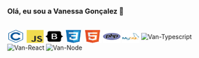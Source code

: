 ### Olá, eu sou a Vanessa Gonçalez 👋


<div style="display: inline_block"><br>
   <img align="center" alt="Van-C" height="30" width="40" src="https://github.com/devicons/devicon/blob/master/icons/c/c-line.svg">
  <img align="center" alt="Van-Js" height="30" width="40" src="https://github.com/devicons/devicon/blob/master/icons/javascript/javascript-original.svg">
  <img align="center" alt="Van-Bs" height="30" width="40" src="https://github.com/devicons/devicon/blob/master/icons/bootstrap/bootstrap-plain.svg">
  <img align="center" alt="Van-CSS" height="30" width="40" src="https://raw.githubusercontent.com/devicons/devicon/master/icons/css3/css3-original.svg">
  <img align="center" alt="Van-HTML" height="30" width="40" src="https://raw.githubusercontent.com/devicons/devicon/master/icons/html5/html5-original.svg">
  <img align="center" alt="Van-PHP" height="30" width="40" src="https://github.com/devicons/devicon/blob/master/icons/php/php-original.svg"> 
  <img align="center" alt="Van-Mysql" height="30" width="40" src="https://github.com/devicons/devicon/blob/master/icons/mysql/mysql-original-wordmark.svg">
 <img align="center" alt="Van-Typescript" height="30" src="https://user-images.githubusercontent.com/82785772/147567363-bf194063-db33-456d-8d86-29b3d8bd6295.png">
 <img align="center" alt="Van-React" height="30" src="https://user-images.githubusercontent.com/82785772/147567462-cca4c8b2-779c-4725-ba8f-c9fd15b1be70.png">
<img align="center" alt="Van-Node" height="30"  src="https://user-images.githubusercontent.com/82785772/147567603-dc327272-b684-4dc5-b880-6ccbe7752098.png">


</div>
  
  ##
